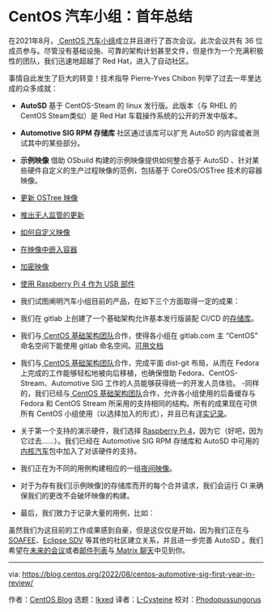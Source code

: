 [#]: subject: "CentOS Automotive SIG: First Year in Review"
[#]: via: "https://blog.centos.org/2022/08/centos-automotive-sig-first-year-in-review/"
[#]: author: "CentOS Blog https://blog.centos.org"
[#]: collector: "lkxed"
[#]: translator: "L-Cysteine"
[#]: reviewer: "Phodopussungorus"
[#]: publisher: " "
[#]: url: " "

CentOS 汽车小组：首年总结
======

在2021年8月，[ CentOS 汽车小组][1]成立并且进行了首次会议。此次会议共有 36 位成员参与。尽管没有基础设施、可靠的架构计划甚至文件，但是作为一个充满积极性的团队，我们迅速地超越了 Red Hat，进入了自动社区。

事情自此发生了巨大的转变！技术指导 Pierre-Yves Chibon 列举了过去一年里达成的众多成就：

- **AutoSD** 基于 CentOS-Steam 的 linux 发行版。此版本（与 RHEL 的 CentOS Steam类似）是 Red Hat 车载操作系统的公开的开发中版本。
- **Automotive SIG RPM 存储库** 社区通过该库可以扩充 AutoSD 的内容或者测试其中的某些部分。
- **示例映像** 借助 OSbuild 构建的示例映像提供如何整合基于 AutoSD 、针对某些硬件自定义的生产过程映像的范例，包括基于 CoreOS/OSTree 技术的容器映像。

- [更新 OSTree 映像][10]
- [推出无人监管的更新][11]
- [如何自定义映像][12]
- [在映像中嵌入容器][13]
- [加密映像][14]
- [使用 Raspberry Pi 4 作为 USB 部件][15]

- 我们试图阐明汽车小组目前的产品，在如下三个方面取得一定的成果：
- 我们在 gitlab 上创建了一个基础架构允许基本发行版装配 CI/CD 的[存储库][2]。
- 我们与[ CentOS 基础架构团队][3]合作，使得各小组在 gitlab.com 主 “CentOS” 命名空间下能使用 gitlab 命名空间。[可用文档][4]
- 我们与[ CentOS 基础架构团队][3]合作，完成平面 dist-git 布局，从而在 Fedora 上完成的工作能够轻松地被向后移植，也确保借助 Fedora、CentOS-Stream、Automotive SIG 工作的人员能够获得统一的开发人员体验。
-同样的，我们已经与[ CentOS 基础架构团队][3]合作，允许各小组使用的后备缓存与 Fedora 和 CentOS Stream 所采用的支持相同的结构。所有的成果现在可供所有 CentOS 小组使用（以选择加入的形式），并且已有[详实记录][5]。
- 关于第一个支持的演示硬件，我们选择 [Raspberry Pi 4][6]，因为它（好吧，因为它过去……）。我们已经在 Automotive SIG RPM 存储库和 AutoSD 中可用的[内核汽车][7]包中加入了对该硬件的支持。
- 我们正在为不同的用例构建相应的一组[夜间映像][8]。
- 对于为存有我们[示例映像]的存储库而开的每个合并请求，我们会运行 CI 来确保我们的更改不会破坏映像的构建。
- 最后，我们致力于记录大量的用例，比如：

虽然我们为这目前的工作成果感到自豪，但是这仅仅是开始，因为我们正在与 [SOAFEE][16]、[Eclipse SDV][17] 等其他的社区建立关系，并且进一步完善 AutoSD 。我们希望在[未来的会议][18]或者[邮件列表][19]与[ Matrix 聊天][20]中见到你。

--------------------------------------------------------------------------------

via: https://blog.centos.org/2022/08/centos-automotive-sig-first-year-in-review/

作者：[CentOS Blog][a]
选题：[lkxed][b]
译者：[L-Cysteine](https://github.com/L-Cysteine)
校对：[Phodopussungorus](https://github.com/Phodopussungorus)

[a]: https://blog.centos.org
[b]: https://github.com/lkxed
[1]: https://wiki.centos.org/SpecialInterestGroup/Automotive
[2]: https://gitlab.com/CentOS/automotive
[3]: https://docs.infra.centos.org/infra/team/
[4]: https://sigs.centos.org/guide/gitlab/
[5]: https://sigs.centos.org/guide/git/
[6]: https://www.raspberrypi.com/products/raspberry-pi-4-model-b/
[7]: https://gitlab.com/CentOS/automotive/src/kernel
[8]: https://sigs.centos.org/automotive/download_images/
[9]: https://gitlab.com/CentOS/automotive/sample-images
[10]: https://sigs.centos.org/automotive/building/updating_ostree
[11]: https://sigs.centos.org/automotive/building/unattended_updates
[12]: https://sigs.centos.org/automotive/building/customize_template/
[13]: https://sigs.centos.org/automotive/building/containers/
[14]: https://sigs.centos.org/automotive/building/encryption/
[15]: https://sigs.centos.org/automotive/building/gadget/
[16]: https://soafee.io
[17]: https://sdv.eclipse.org
[18]: https://wiki.centos.org/SpecialInterestGroup/Automotive/Meetings
[19]: https://lists.centos.org/mailman/listinfo/centos-automotive-sig/
[20]: https://app.element.io/#/room/#centos-automotive-sig:fedoraproject.org

